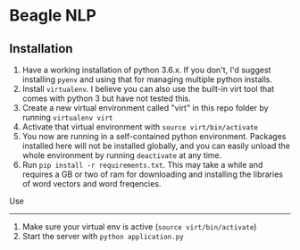Beagle NLP
=========

Installation
------------
1. Have a working installation of python 3.6.x. If you don't, I'd suggest
installing `pyenv` and using that for managing multiple python installs.
2. Install `virtualenv`. I believe you can also use the built-in virt tool
that comes with python 3 but have not tested this.
3. Create a new virtual environment called "virt" in this repo folder by
running `virtualenv virt`
4. Activate that virtual environment with `source virt/bin/activate`
5. You now are running in a self-contained python environment. Packages
installed here will not be installed globally, and you can easily unload the
whole environment by running `deactivate` at any time.
5. Run `pip install -r requirements.txt`. This may take a while and requires a GB or two of ram for
downloading and installing the libraries of word vectors and word freqencies.


Use
___

1. Make sure your virtual env is active (`source virt/bin/activate`)
2. Start the server with `python application.py`

